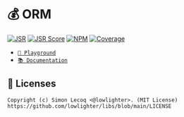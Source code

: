 # 💰 ORM

[![JSR](https://jsr.io/badges/@libs/orm)](https://jsr.io/@libs/orm) [![JSR Score](https://jsr.io/badges/@libs/orm/score)](https://jsr.io/@libs/orm)
[![NPM](https://img.shields.io/npm/v/@lowlighter%2Form?logo=npm&labelColor=cb0000&color=183e4e)](https://www.npmjs.com/package/@lowlighter/orm) [![Coverage](https://libs-coverage.lecoq.io/orm/badge.svg)](https://libs-coverage.lecoq.io/orm)

- [`🦕 Playground`](https://libs.lecoq.io/orm)
- [`📚 Documentation`](https://jsr.io/@libs/orm/doc)

## 📜 Licenses

```plaintext
Copyright (c) Simon Lecoq <@lowlighter>. (MIT License)
https://github.com/lowlighter/libs/blob/main/LICENSE
```
